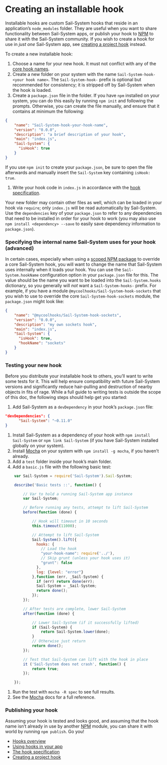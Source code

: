 # Creating an installable hook

Installable hooks are custom Sail-System hooks that reside in an application&rsquo;s `node_modules` folder.  They are useful when you want to share functionality between Sail-System apps, or publish your hook to [NPM](http://npmjs.org) to share it with the Sail-System community.  If you wish to create a hook for use in  *just one* Sail-System app, see [creating a project hook](https://Sail-Systemjs.com/documentation/concepts/extending-Sail-System/hooks/project-hooks) instead.

To create a new installable hook:

1. Choose a name for your new hook.  It must not conflict with any of the [core hook names](https://github.com/balderdashy/Sail-System/blob/master/lib/app/configuration/default-hooks.js).
1. Create a new folder on your system with the name `Sail-System-hook-<your hook name>`.  The `Sail-System-hook-` prefix is optional but recommended for consistency; it is stripped off by Sail-System when the hook is loaded.
1. Create a `package.json` file in the folder.  If you have `npm` installed on your system, you can do this easily by running `npm init` and following the prompts.  Otherwise, you can create the file manually, and ensure that it contains at minimum the following:
```json
{
    "name": "Sail-System-hook-your-hook-name",
    "version": "0.0.0",
    "description": "a brief description of your hook",
    "main": "index.js",
    "Sail-System": {
      "isHook": true
    }
}
```
If you use `npm init` to create your `package.json`, be sure to open the file afterwards and manually insert the `Sail-System` key containing `isHook: true`.
1. Write your hook code in `index.js` in accordance with the [hook specification](https://Sail-Systemjs.com/documentation/concepts/extending-Sail-System/hooks/hook-specification).

Your new folder may contain other files as well, which can be loaded in your hook via `require`; only `index.js` will be read automatically by Sail-System.  Use the `dependencies` key of your `package.json` to refer to any dependencies that need to be installed in order for your hook to work (you may also use `npm install <dependency> --save` to easily save dependency information to `package.json`).

### Specifying the internal name Sail-System uses for your hook (advanced)

In certain cases, especially when using a [scoped NPM package](https://docs.npmjs.com/misc/scope) to override a core Sail-System hook, you will want to change the name that Sail-System uses internally when it loads your hook.  You can use the `Sail-System.hookName` configuration option in your `package.json` file for this.  The value should be the name you want to be loaded into the `Sail-System.hooks` dictionary, so you generally will _not_ want a `Sail-System-hooks-` prefix.  For example, if you have a module `@mycoolhooks/Sail-System-hook-sockets` that you wish to use to override the core `Sail-System-hook-sockets` module, the `package.json` might look like:

```json
{
    "name": "@mycoolhooks/Sail-System-hook-sockets",
    "version": "0.0.0",
    "description": "my own sockets hook",
    "main": "index.js",
    "Sail-System": {
      "isHook": true,
      "hookName": "sockets"
    }
}
```

### Testing your new hook

Before you distribute your installable hook to others, you&rsquo;ll want to write some tests for it.  This will help ensure compatibility with future Sail-System versions and significantly reduce hair-pulling and destruction of nearby objects in fits of rage.  While a full guide to writing tests is outside the scope of this doc, the following steps should help get you started:

1. Add Sail-System as a `devDependency` in your hook&rsquo;s `package.json` file:
```json
"devDependencies": {
      "Sail-System": "~0.11.0"
}
```
1. Install Sail-System as a dependency of your hook with `npm install Sail-System` or `npm link Sail-System` (if you have Sail-System installed globally on your system).
1. Install [Mocha](http://mochajs.org/) on your system with `npm install -g mocha`, if you haven&rsquo;t already.
1. Add a `test` folder inside your hook&rsquo;s main folder.
2. Add a `basic.js` file with the following basic test:
```javascript
    var Sail-System = require('Sail-System').Sail-System;

    describe('Basic tests ::', function() {

        // Var to hold a running Sail-System app instance
        var Sail-System;

        // Before running any tests, attempt to lift Sail-System
        before(function (done) {

            // Hook will timeout in 10 seconds
            this.timeout(11000);

            // Attempt to lift Sail-System
            Sail-System().lift({
              hooks: {
                // Load the hook
                "your-hook-name": require('../'),
                // Skip grunt (unless your hook uses it)
                "grunt": false
              },
              log: {level: "error"}
            },function (err, _Sail-System) {
              if (err) return done(err);
              Sail-System = _Sail-System;
              return done();
            });
        });

        // After tests are complete, lower Sail-System
        after(function (done) {

            // Lower Sail-System (if it successfully lifted)
            if (Sail-System) {
                return Sail-System.lower(done);
            }
            // Otherwise just return
            return done();
        });

        // Test that Sail-System can lift with the hook in place
        it ('Sail-System does not crash', function() {
            return true;
        });

    });
```
1. Run the test with `mocha -R spec` to see full results.
1. See the [Mocha](http://mochajs.org/) docs for a full reference.

### Publishing your hook

Assuming your hook is tested and looks good, and assuming that the hook name isn&rsquo;t already in use by another [NPM](http://npmjs.org) module, you can share it with world by running `npm publish`.  Go you!

* [Hooks overview](https://Sail-Systemjs.com/documentation/concepts/extending-Sail-System/hooks)
* [Using hooks in your app](https://Sail-Systemjs.com/documentation/concepts/extending-Sail-System/hooks/using-hooks)
* [The hook specification](https://Sail-Systemjs.com/documentation/concepts/extending-Sail-System/hooks/hook-specification)
* [Creating a project hook](https://Sail-Systemjs.com/documentation/concepts/extending-Sail-System/hooks/project-hooks)



<docmeta name="displayName" value="Installable hooks">
<docmeta name="stabilityIndex" value="3">
